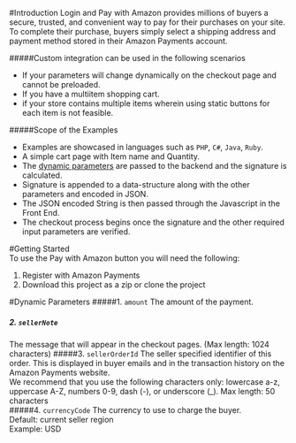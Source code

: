 #IntroductionLogin and Pay with Amazon provides millions of buyers a secure, trusted, and convenient way to pay fortheir purchases on your site. To complete their purchase, buyers simply select a shipping address andpayment method stored in their Amazon Payments account.  #####Custom integration can be used in the following scenarios                                           * If your parameters will change dynamically on the checkout page and cannot be preloaded.* If you have a multiitem shopping cart.* if your store contains multiple items wherein using static buttons for each item is not feasible. #####Scope of the Examples                                                                           * Examples are showcased in languages such as `PHP`, `C#`, `Java`, `Ruby`.* A simple cart page with Item name and Quantity.* The [dynamic parameters](https://github.com/amzn/pay-with-amazon-express-demo#dynamic-parameters) are passed to the backend and the signature is calculated.* Signature is appended to a data-structure along with the other parameters and encoded in JSON.* The JSON encoded String is then passed through the Javascript in the Front End.* The checkout process begins once the signature and the other required input parameters are verified.#Getting Started                                                                                To use the Pay with Amazon button you will need the following:                              1.	Register with Amazon Payments                                                           2.	Download this project as a zip or clone the project#Dynamic Parameters#####1. `amount`The amount of the payment.##### 2. `sellerNote`The message that will appear in the checkout pages.(Max length: 1024 characters)#####3. `sellerOrderId`The seller specified identifier of this order. This is displayed in buyer emails and in the transaction history on the Amazon Payments website.                                                             We recommend that you use the following characters only: lowercase a-z, uppercase A-Z, numbers 0-9, dash (-), or underscore (_).Max length: 50 characters                                                           #####4. `currencyCode`The currency to use to charge the buyer.                                                        Default: current seller region                                                                  Example: USD